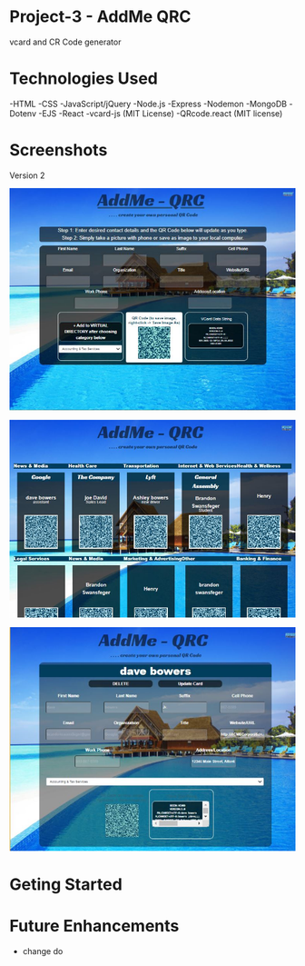 # Project-3 - AddMe QRC

vcard and CR Code generator


# Technologies Used

-HTML
-CSS
-JavaScript/jQuery
-Node.js
-Express
-Nodemon
-MongoDB
-Dotenv
-EJS
-React
-vcard-js (MIT License)
-QRcode.react (MIT license)




# Screenshots

Version 2

![alt text](https://github.com/brandonswansfeger/client-Project3/blob/remote/Capture4.JPG?raw=true)

![alt text](https://github.com/brandonswansfeger/client-Project3/blob/remote/Capture6.JPG?raw=true)

![alt text](https://github.com/brandonswansfeger/client-Project3/blob/remote/Capture1.JPG?raw=true)

# Geting Started



# Future Enhancements
- change do

